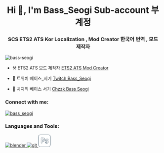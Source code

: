<h1 align="center">Hi 👋, I'm Bass_Seogi Sub-account 부계정</h1>
<h3 align="center">SCS ETS2 ATS Kor Localization , Mod Creator 한국어 번역 , 모드 제작자</h3>

<p align="left"> <img src="https://komarev.com/ghpvc/?username=bass-seogi&label=Profile%20views&color=0e75b6&style=flat" alt="bass-seogi" /> </p>

- ⚒️ ETS2 ATS 모드 제작자 [ETS2 ATS Mod Creator](https://steamcommunity.com/id/Bass_Seogi/myworkshopfiles)

- 🎸 트위치 베이스_서기 [Twitch Bass_Seogi](https://www.twitch.tv/Bass_Seogi)

- 🎸 치지직 베이스 서기 [Chzzk Bass Seogi](https://chzzk.naver.com/f204a57d1d9f1447de5e53981b7252ac)

<h3 align="left">Connect with me:</h3>
<p align="left">
<a href="https://www.youtube.com/@Bass_Seogi" target="blank"><img align="center" src="https://raw.githubusercontent.com/rahuldkjain/github-profile-readme-generator/master/src/images/icons/Social/youtube.svg" alt="bass_seogi" height="30" width="40" /></a>
</p>

<h3 align="left">Languages and Tools:</h3>
<p align="left"> <a href="https://www.blender.org/" target="_blank" rel="noreferrer"> <img src="https://download.blender.org/branding/community/blender_community_badge_white.svg" alt="blender" width="40" height="40"/> </a> <a href="https://git-scm.com/" target="_blank" rel="noreferrer"> <img src="https://www.vectorlogo.zone/logos/git-scm/git-scm-icon.svg" alt="git" width="40" height="40"/> </a> <a href="https://www.photoshop.com/en" target="_blank" rel="noreferrer"> <img src="https://raw.githubusercontent.com/devicons/devicon/master/icons/photoshop/photoshop-line.svg" alt="photoshop" width="40" height="40"/> </a> </p>
